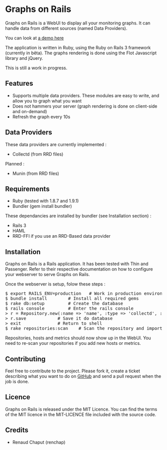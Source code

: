 # Graphs on Rails

Graphs on Rails is a WebUI to display all your monitoring graphs. It can handle data from different sources (named Data Providers).

You can look at [a demo here](http://graphs-on-rails.renchap.com/)

The application is written in Ruby, using the Ruby on Rails 3 framework (currently in bêta). The graphs rendering is done using the Flot Javascript library and jQuery.

This is still a work in progress.

## Features

* Supports multiple data providers. These modules are easy to write, and allow you to graph what you want
* Does not hammers your server (graph rendering is done on client-side and on-demand)
* Refresh the graph every 10s

## Data Providers

These data providers are currently implemented :

* Collectd (from RRD files)

Planned :

* Munin (from RRD files)

## Requirements

* Ruby (tested with 1.8.7 and 1.9.1)
* Bundler (gem install bundler)

These dependancies are installed by bundler (see Installation section) :

* Rails 3
* HAML
* RRD-FFI if you use an RRD-Based data provider

## Installation

Graphs on Rails is a Rails application. It has been tested with Thin and Passenger.
Refer to their respective documentation on how to configure your webserver to serve Graphs on Rails.

Once the webserver is setup, folow these steps :

<pre>
$ export RAILS_ENV=production	# Work in production environment
$ bundle install		# Install all required gems
$ rake db:setup			# Create the database
$ rails console			# Enter the rails console
> r = Repository.new(:name => 'name', :type => 'collectd', :options => { :path => '/path/to/collectd/rrds' }) # Create a collectd repository
> r.save			# Save it do database
> exit				# Return to shell
$ rake repositories:scan	# Scan the repository and import metrics
</pre>

Repositories, hosts and metrics should now show up in the WebUI. You need to re-scan your repositories if you add new hosts or metrics.

## Contributing

Feel free to contribute to the project. Please fork it, create a ticket describing what you want to do on [GitHub](http://github.com/renchap/graphs-on-rails/issues) and send a pull request when the job is done.

## Licence

Graphs on Rails is released under the MIT Licence. You can find the terms of the MIT licence in the MIT-LICENCE file included with the source code.

## Credits

* Renaud Chaput (renchap)
